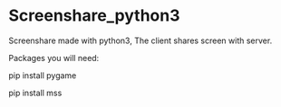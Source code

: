 # Screenshare_python3
Screenshare made with python3, The client shares screen with server.
 
Packages you will need:

pip install pygame

pip install mss
